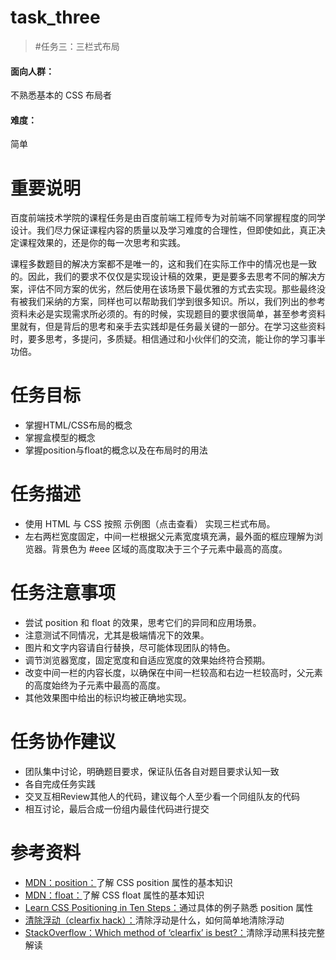 # task_three
> #任务三：三栏式布局

#### 面向人群：
不熟悉基本的 CSS 布局者
#### 难度：
简单

# 重要说明

百度前端技术学院的课程任务是由百度前端工程师专为对前端不同掌握程度的同学设计。我们尽力保证课程内容的质量以及学习难度的合理性，但即使如此，真正决定课程效果的，还是你的每一次思考和实践。

课程多数题目的解决方案都不是唯一的，这和我们在实际工作中的情况也是一致的。因此，我们的要求不仅仅是实现设计稿的效果，更是要多去思考不同的解决方案，评估不同方案的优劣，然后使用在该场景下最优雅的方式去实现。那些最终没有被我们采纳的方案，同样也可以帮助我们学到很多知识。所以，我们列出的参考资料未必是实现需求所必须的。有的时候，实现题目的要求很简单，甚至参考资料里就有，但是背后的思考和亲手去实践却是任务最关键的一部分。在学习这些资料时，要多思考，多提问，多质疑。相信通过和小伙伴们的交流，能让你的学习事半功倍。

# 任务目标

* 掌握HTML/CSS布局的概念
* 掌握盒模型的概念
* 掌握position与float的概念以及在布局时的用法

# 任务描述

* 使用 HTML 与 CSS 按照 示例图（点击查看） 实现三栏式布局。
* 左右两栏宽度固定，中间一栏根据父元素宽度填充满，最外面的框应理解为浏览器。背景色为 #eee 区域的高度取决于三个子元素中最高的高度。

# 任务注意事项

* 尝试 position 和 float 的效果，思考它们的异同和应用场景。
* 注意测试不同情况，尤其是极端情况下的效果。
* 图片和文字内容请自行替换，尽可能体现团队的特色。
* 调节浏览器宽度，固定宽度和自适应宽度的效果始终符合预期。
* 改变中间一栏的内容长度，以确保在中间一栏较高和右边一栏较高时，父元素的高度始终为子元素中最高的高度。
* 其他效果图中给出的标识均被正确地实现。

# 任务协作建议

* 团队集中讨论，明确题目要求，保证队伍各自对题目要求认知一致
* 各自完成任务实践
* 交叉互相Review其他人的代码，建议每个人至少看一个同组队友的代码
* 相互讨论，最后合成一份组内最佳代码进行提交

# 参考资料

* [MDN：position：](https://developer.mozilla.org/zh-CN/docs/Web/CSS/position)了解 CSS position 属性的基本知识
* [MDN：float：](https://developer.mozilla.org/en-US/docs/Web/CSS/float)了解 CSS float 属性的基本知识
* [Learn CSS Positioning in Ten Steps：](http://www.barelyfitz.com/screencast/html-training/css/positioning/)通过具体的例子熟悉 position 属性
* [清除浮动（clearfix hack）：](http://zh.learnlayout.com/clearfix.html)清除浮动是什么，如何简单地清除浮动
* [StackOverflow：Which method of ‘clearfix’ is best?：](http://stackoverflow.com/questions/211383/which-method-of-clearfix-is-best)清除浮动黑科技完整解读
